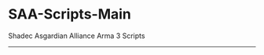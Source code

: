 # SAA-Scripts-Main
Shadec Asgardian Alliance Arma 3 Scripts

____________________________________________________________
